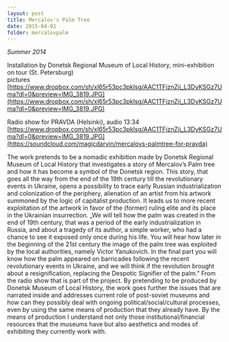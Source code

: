 ```yaml
---
layout: post
title: Mercalov's Palm Tree
date: 2015-04-01
folder: mercalovpalm
---
```

*Summer 2014*

Installation by Donetsk Regional Museum of Local History, mini-exhibition on tour (St. Petersburg)     
pictures [https://www.dropbox.com/sh/xl65r53pc3pklsg/AAC1TFjznZji_L3DyKSGz7Uma?dl=0&preview=IMG_3819.JPG](https://www.dropbox.com/sh/xl65r53pc3pklsg/AAC1TFjznZji_L3DyKSGz7Uma?dl=0&preview=IMG_3819.JPG)

Radio show for PRAVDA (Helsinki), audio 13:34       
[https://www.dropbox.com/sh/xl65r53pc3pklsg/AAC1TFjznZji_L3DyKSGz7Uma?dl=0&preview=IMG_3819.JPG](https://soundcloud.com/magicdarvin/mercalovs-palmtree-for-pravda)

The work pretends to be a nomadic exhibition made by Donetsk Regional Museum of Local History that investigates a story of Mercalov’s Palm tree and how it has become a symbol of the Donetsk region. This story, that goes all the way from the end of the 19th century till the revolutionary events in Ukraine, opens a possibility to trace early Russian industrialization and colonization of the periphery, alienation of an artist from his artwork summoned by the logic of capitalist production. It leads us to more recent exploitation of the artwork in favor of the (former) ruling elite and its place in the Ukrainian insurrection.
„We will tell how the palm was created in the end of 19th century, that was a period of the early industrialization in Russia, and about a tragedy of its author, a simple worker, who had a chance to see it exposed only once during his life. You will hear how later in the beginning of the 21st century the image of the palm tree was exploited by the local authorities, namely Victor Yanukovich. In the final part you will know how the palm appeared on barricades following the recent revolutionary events in Ukraine, and we will think if the revolution brought about a resignification, replacing the Despotic Signifier of the palm.”
From the radio show that is part of the project.
By pretending to be produced by Donetsk Museum of Local History, the work goes further the issues that are narrated inside and addresses current role of post-soviet museums and how can they possibly deal with ongoing political/social/cultural processes, even by using the same means of production that they already have. By the means of production I understand not only those institutional/financial resources that the museums have but also aesthetics and modes of exhibiting they currently work with.
